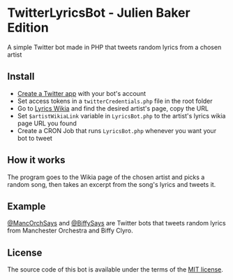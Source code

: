 # TwitterLyricsBot - Julien Baker Edition
A simple Twitter bot made in PHP that tweets random lyrics from a chosen artist

## Install

- [Create a Twitter app](https://apps.twitter.com/) with your bot's account
- Set access tokens in a  `twitterCredentials.php` file in the root folder
- Go to [Lyrics Wikia](http://lyrics.wikia.com/) and find the desired artist's page, copy the URL
- Set `$artistWikiaLink` variable in `LyricsBot.php` to the artist's lyrics wikia page URL you found
- Create a CRON Job that runs `LyricsBot.php` whenever you want your bot to tweet

## How it works

The program goes to the Wikia page of the chosen artist and picks a random song, then takes an excerpt from the song's lyrics and tweets it. 

## Example

[@MancOrchSays](https://twitter.com/MancOrchSays) and [@BiffySays](https://twitter.com/BiffySays) are Twitter bots that tweets random lyrics from Manchester Orchestra and Biffy Clyro.

## License
The source code of this bot is available under the terms of the [MIT license](http://www.opensource.org/licenses/mit-license.php).
